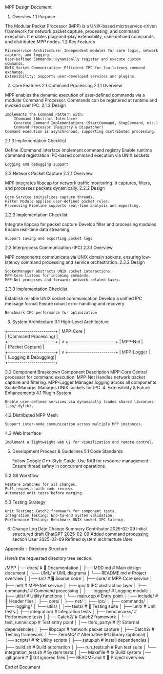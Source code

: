MPP Design Document
1. Overview
1.1 Purpose

The Modular Packet Processor (MPP) is a UNIX-based microservice-driven framework for network packet capture, processing, and command execution. It enables plug-and-play extensibility, user-defined commands, and distributed MPP nodes.
1.2 Key Features

    Microservice Architecture: Independent modules for core logic, network capture, and logging.
    User-Defined Commands: Dynamically register and execute custom commands.
    UNIX Socket Communication: Efficient IPC for low-latency command exchange.
    Extensibility: Supports user-developed services and plugins.

2. Core Features
2.1 Command Processing
2.1.1 Overview

MPP enables the dynamic execution of user-defined commands via a modular Command Processor. Commands can be registered at runtime and invoked over IPC.
2.1.2 Design

    Implements the Command Pattern with:
        ICommand (Abstract Interface)
        Concrete Command Implementations (StartCommand, StopCommand, etc.)
        Command Processor (Registry & Dispatcher)
    Command execution is asynchronous, supporting distributed processing.

2.1.3 Implementation Checklist

Define ICommand interface
Implement command registry
Enable runtime command registration
IPC-based command execution via UNIX sockets

    Logging and debugging support

2.2 Network Packet Capture
2.2.1 Overview

MPP integrates libpcap for network traffic monitoring. It captures, filters, and processes packets dynamically.
2.2.2 Design

    Core Service initializes capture threads.
    Filter Module applies user-defined packet rules.
    Processing Pipeline supports real-time analysis and exporting.

2.2.3 Implementation Checklist

Integrate libpcap for packet capture
Develop filter and processing modules
Enable real-time data streaming

    Support saving and exporting packet logs

2.3 Interprocess Communication (IPC)
2.3.1 Overview

MPP components communicate via UNIX domain sockets, ensuring low-latency command processing and service orchestration.
2.3.2 Design

    SocketManager abstracts UNIX socket interactions.
    MPP-Core listens for incoming commands.
    MPP-Net processes and forwards network-related tasks.

2.3.3 Implementation Checklist

Establish reliable UNIX socket communication
Develop a unified IPC message format
Ensure robust error handling and recovery

    Benchmark IPC performance for optimization

3. System Architecture
3.1 High-Level Architecture

+------------------------+
|   MPP-Core            |  
|  (Command Processing) |  
+------------------------+
         |
         v
+------------------------+
|   MPP-Net             |  
|  (Packet Capture)     |  
+------------------------+
         |
         v
+------------------------+
|   MPP-Logger          |  
|  (Logging & Debugging)|  
+------------------------+

3.2 Component Breakdown
Component	Description
MPP-Core	Central processor for command execution.
MPP-Net	Handles network packet capture and filtering.
MPP-Logger	Manages logging across all components.
SocketManager	Manages UNIX sockets for IPC.
4. Extensibility & Future Enhancements
4.1 Plugin System

    Enable user-defined services via dynamically loaded shared libraries (.so/.dylib).

4.2 Distributed MPP Mesh

    Support inter-node communication across multiple MPP instances.

4.3 Web Interface

    Implement a lightweight web UI for visualization and remote control.

5. Development Process & Guidelines
5.1 Code Standards

    Follow Google C++ Style Guide.
    Use RAII for resource management.
    Ensure thread safety in concurrent operations.

5.2 Git Workflow

    Feature branches for all changes.
    Pull requests with code reviews.
    Automated unit tests before merging.

5.3 Testing Strategy

    Unit Testing: Catch2 framework for component tests.
    Integration Testing: End-to-end system validation.
    Performance Testing: Benchmark UNIX socket IPC latency.

6. Change Log
Date        Change Summary                      Contributor
2025-02-09	Initial structured draft            ChatGPT
2025-02-09	Added command processing section    User
2025-02-09	Refined system architecture	User



Appendix - Directory Structure

Here’s the requested directory tree section:

/MPP
│── docs/               # 📄 Documentation
│   ├── MDD.md   # Main design document
│   ├── UML/            # UML diagrams
│   └── README.md       # Project overview
│
│── src/                # 🖥️ Source code
│   ├── core/           # MPP-Core service
│   ├── net/            # MPP-Net service
│   ├── ipc/            # IPC abstraction layer
│   ├── commands/       # Command processing
│   ├── logging/        # Logging module
│   ├── utils/          # Utility functions
│   └── main.cpp        # Entry point
│
│── include/            # 📎 Header files
│   ├── core/
│   ├── net/
│   ├── ipc/
│   ├── commands/
│   ├── logging/
│   └── utils/
│
│── tests/              # 🧪 Testing suite
│   ├── unit/           # Unit tests
│   ├── integration/    # Integration tests
│   ├── benchmarks/     # Performance tests
│   ├── Catch2/         # Catch2 framework
│   └── test_runner.cpp # Test entry point
│
│── third_party/        # 📦 External dependencies
│   ├── libpcap/        # Network packet capture
│   ├── Catch2/         # Testing framework
│   └── ZeroMQ/         # Alternative IPC library (optional)
│
│── scripts/            # 🛠️ Utility scripts
│   ├── setup.sh        # Install dependencies
│   ├── build.sh        # Build automation
│   ├── run_tests.sh    # Run test suite
│   └── integration_test.sh # System tests
│
│── Makefile            # ⚙️ Build system
│── .gitignore          # 🚫 Git ignored files
│── README.md           # 📖 Project overview

End of Document